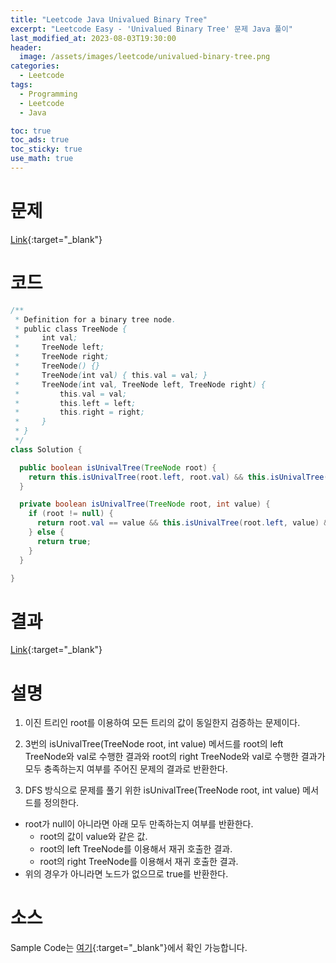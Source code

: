 ```yaml
---
title: "Leetcode Java Univalued Binary Tree"
excerpt: "Leetcode Easy - 'Univalued Binary Tree' 문제 Java 풀이"
last_modified_at: 2023-08-03T19:30:00
header:
  image: /assets/images/leetcode/univalued-binary-tree.png
categories:
  - Leetcode
tags:
  - Programming
  - Leetcode
  - Java

toc: true
toc_ads: true
toc_sticky: true
use_math: true
---
```

# 문제
[Link](https://leetcode.com/problems/univalued-binary-tree){:target="_blank"}

# 코드
```java
/**
 * Definition for a binary tree node.
 * public class TreeNode {
 *     int val;
 *     TreeNode left;
 *     TreeNode right;
 *     TreeNode() {}
 *     TreeNode(int val) { this.val = val; }
 *     TreeNode(int val, TreeNode left, TreeNode right) {
 *         this.val = val;
 *         this.left = left;
 *         this.right = right;
 *     }
 * }
 */
class Solution {

  public boolean isUnivalTree(TreeNode root) {
    return this.isUnivalTree(root.left, root.val) && this.isUnivalTree(root.right, root.val);
  }

  private boolean isUnivalTree(TreeNode root, int value) {
    if (root != null) {
      return root.val == value && this.isUnivalTree(root.left, value) && this.isUnivalTree(root.right, value);
    } else {
      return true;
    }
  }

}
```

# 결과
[Link](https://leetcode.com/problems/univalued-binary-tree/submissions/1011065731/){:target="_blank"}

# 설명
1. 이진 트리인 root를 이용하여 모든 트리의 값이 동일한지 검증하는 문제이다.

2. 3번의 isUnivalTree(TreeNode root, int value) 메서드를 root의 left TreeNode와 val로 수행한 결과와 root의 right TreeNode와 val로 수행한 결과가 모두 충족하는지 여부를 주어진 문제의 결과로 반환한다.

3. DFS 방식으로 문제를 풀기 위한 isUnivalTree(TreeNode root, int value) 메서드를 정의한다.
- root가 null이 아니라면 아래 모두 만족하는지 여부를 반환한다.
  - root의 값이 value와 같은 값.
  - root의 left TreeNode를 이용해서 재귀 호출한 결과.
  - root의 right TreeNode를 이용해서 재귀 호출한 결과.
- 위의 경우가 아니라면 노드가 없으므로 true를 반환한다.

# 소스
Sample Code는 [여기](https://github.com/GracefulSoul/leetcode/blob/master/src/main/java/gracefulsoul/problems/UnivaluedBinaryTree.java){:target="_blank"}에서 확인 가능합니다.